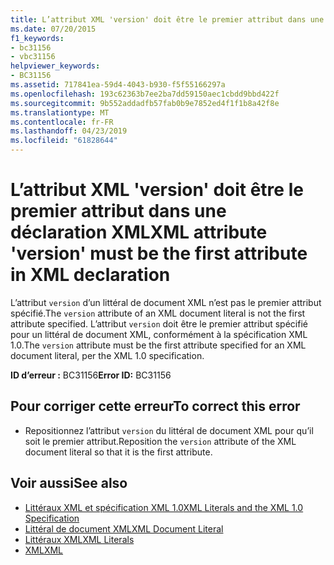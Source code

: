 ```yaml
---
title: L’attribut XML 'version' doit être le premier attribut dans une déclaration XML
ms.date: 07/20/2015
f1_keywords:
- bc31156
- vbc31156
helpviewer_keywords:
- BC31156
ms.assetid: 717841ea-59d4-4043-b930-f5f55166297a
ms.openlocfilehash: 193c62363b7ee2ba7dd59150aec1cbdd9bbd422f
ms.sourcegitcommit: 9b552addadfb57fab0b9e7852ed4f1f1b8a42f8e
ms.translationtype: MT
ms.contentlocale: fr-FR
ms.lasthandoff: 04/23/2019
ms.locfileid: "61828644"
---
```

# <a name="xml-attribute-version-must-be-the-first-attribute-in-xml-declaration"></a><span data-ttu-id="1b45c-102">L’attribut XML 'version' doit être le premier attribut dans une déclaration XML</span><span class="sxs-lookup"><span data-stu-id="1b45c-102">XML attribute 'version' must be the first attribute in XML declaration</span></span>
<span data-ttu-id="1b45c-103">L’attribut `version` d’un littéral de document XML n’est pas le premier attribut spécifié.</span><span class="sxs-lookup"><span data-stu-id="1b45c-103">The `version` attribute of an XML document literal is not the first attribute specified.</span></span> <span data-ttu-id="1b45c-104">L’attribut `version` doit être le premier attribut spécifié pour un littéral de document XML, conformément à la spécification XML 1.0.</span><span class="sxs-lookup"><span data-stu-id="1b45c-104">The `version` attribute must be the first attribute specified for an XML document literal, per the XML 1.0 specification.</span></span>  
  
 <span data-ttu-id="1b45c-105">**ID d’erreur :** BC31156</span><span class="sxs-lookup"><span data-stu-id="1b45c-105">**Error ID:** BC31156</span></span>  
  
## <a name="to-correct-this-error"></a><span data-ttu-id="1b45c-106">Pour corriger cette erreur</span><span class="sxs-lookup"><span data-stu-id="1b45c-106">To correct this error</span></span>  
  
-   <span data-ttu-id="1b45c-107">Repositionnez l’attribut `version` du littéral de document XML pour qu’il soit le premier attribut.</span><span class="sxs-lookup"><span data-stu-id="1b45c-107">Reposition the `version` attribute of the XML document literal so that it is the first attribute.</span></span>  
  
## <a name="see-also"></a><span data-ttu-id="1b45c-108">Voir aussi</span><span class="sxs-lookup"><span data-stu-id="1b45c-108">See also</span></span>

- [<span data-ttu-id="1b45c-109">Littéraux XML et spécification XML 1.0</span><span class="sxs-lookup"><span data-stu-id="1b45c-109">XML Literals and the XML 1.0 Specification</span></span>](../../visual-basic/programming-guide/language-features/xml/xml-literals-and-the-xml-1-0-specification.md)
- [<span data-ttu-id="1b45c-110">Littéral de document XML</span><span class="sxs-lookup"><span data-stu-id="1b45c-110">XML Document Literal</span></span>](../../visual-basic/language-reference/xml-literals/xml-document-literal.md)
- [<span data-ttu-id="1b45c-111">Littéraux XML</span><span class="sxs-lookup"><span data-stu-id="1b45c-111">XML Literals</span></span>](../../visual-basic/language-reference/xml-literals/index.md)
- [<span data-ttu-id="1b45c-112">XML</span><span class="sxs-lookup"><span data-stu-id="1b45c-112">XML</span></span>](../../visual-basic/programming-guide/language-features/xml/index.md)
